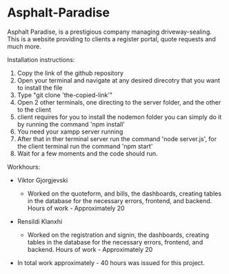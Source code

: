 # Asphalt-Paradise
Asphalt Paradise, is a prestigious company managing driveway-sealing. This is a website providing to clients a register portal, quote requests and much more.

Installation instructions:
1. Copy the link of the github repository
2. Open your terminal and navigate at any desired direcotry that you want to install the file
3. Type "git clone 'the-copied-link'"
4. Open 2 other terminals, one directing to the server folder, and the other to the client
5. client requires for you to install the nodemon folder you can simply do it by running the command 'npm install'
6. You need your xampp server running
7. After that in ther terminal server run the command 'node server.js', for the client terminal run the command 'npm start'
8. Wait for a few moments and the code should run.


Workhours:
- Viktor Gjorgjevski
  - Worked on the quoteform, and bills, the dashboards, creating tables in the database for the necessary errors, frontend, and backend. Hours of work - Approximately 20 
- Rensildi Klanxhi
  - Worked on the registration and signin, the dashboards,  creating tables in the database for the necessary errors, frontend, and backend. Hours of work - Approximately 20
 
- In total work approximately - 40 hours was issued for this project.
